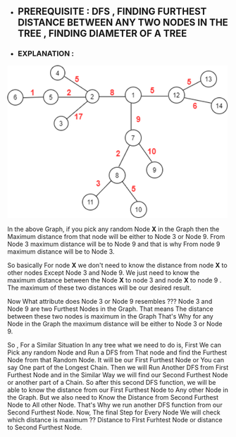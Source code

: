 - ## PREREQUISITE : DFS , FINDING FURTHEST DISTANCE BETWEEN ANY TWO NODES IN THE TREE , FINDING DIAMETER OF A TREE 

- ### EXPLANATION :



<img src="Image/Graph.png" width="500" >

In the above Graph, if you pick any random Node **X** in the Graph then the Maximum distance from that node will be either to Node 3 or Node 9. From Node 3 maximum distance will be 
to Node 9 and that is why From node 9 maximum distance will be to Node 3. 

So basically For node **X** we don't need to know the distance from node **X** to other nodes Except Node 3 and  Node 9. We just need to know the maximum distance between the Node
**X** to node 3 and node **X** to node 9 . The maximum of these two distances will be our desired result.

Now What attribute does Node 3 or Node 9 resembles ???  Node 3 and Node 9 are two Furthest Nodes in the Graph. That means The distance between these two nodes is maximum
in the Graph That's Why for any Node in the Graph the maximum distance will be either to Node 3 or Node 9.

 So , For a Similar Situation In any tree what we need to do is,
 First We can Pick any random Node and Run a DFS from That node and find the Furthest Node from that Random Node. It will be our First Furthest Node or You can say One part of the Longest Chain. Then we will Run Another DFS from First Furthest Node and in the Similar Way we will find our Second Furthest Node or another part of a Chain. So after this second DFS function, we will be able to know the distance from our First Furthest Node to Any other Node in the Graph. But we also need to Know the Distance from Second Furthest Node to All other Node. That's Why we run another DFS function from our Second Furthest Node. 
 Now, The final Step for Every Node We will check which distance is maximum ?? Distance to FIrst Furhtest Node or distance to Second Furthest Node.
